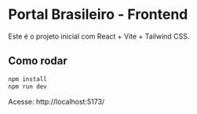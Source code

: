 # Portal Brasileiro - Frontend

Este é o projeto inicial com React + Vite + Tailwind CSS.

## Como rodar

```bash
npm install
npm run dev
```
Acesse: http://localhost:5173/
